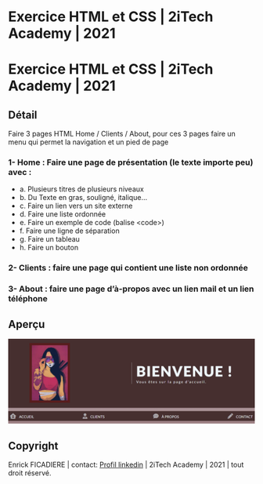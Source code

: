 # Exercice HTML et CSS | 2iTech Academy | 2021

# Exercice HTML et CSS | 2iTech Academy | 2021

## Détail

Faire 3 pages HTML Home / Clients / About, pour ces 3 pages faire un menu qui permet la navigation et un pied de page

### 1- Home : Faire une page de présentation (le texte importe peu) avec :

- a. Plusieurs titres de plusieurs niveaux
- b. Du Texte en gras, souligné, italique…
- c. Faire un lien vers un site externe
- d. Faire une liste ordonnée
- e. Faire un exemple de code (balise <code\>)
- f. Faire une ligne de séparation
- g. Faire un tableau
- h. Faire un bouton

### 2- Clients : faire une page qui contient une liste non ordonnée

### 3- About : faire une page d’à-propos avec un lien mail et un lien téléphone

## Aperçu

![Home page](https://raw.githubusercontent.com/n-rick/htmlCssExos/preprod/docs/img/readMeImage.png)

## Copyright

Enrick FICADIERE | contact: [Profil linkedin](www.linkedin.com/in/enrickficadiere) | 2iTech Academy | 2021 | tout droit réservé.
